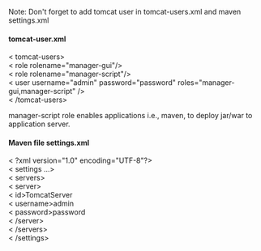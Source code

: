 Note: Don't forget to add tomcat user in tomcat-users.xml and maven settings.xml

<h4>tomcat-user.xml</h4>
< tomcat-users></br>
  < role rolename="manager-gui"/></br>
  < role rolename="manager-script"/></br>
  < user username="admin" password="password" roles="manager-gui,manager-script" /></br>
< /tomcat-users></br>

manager-script role enables applications i.e., maven, to deploy jar/war to application server.</br>

<h4>Maven file settings.xml</h4>

< ?xml version="1.0" encoding="UTF-8"?></br>
< settings ...></br>
    < servers></br>
        < server></br>
            < id>TomcatServer</id></br>
            < username>admin</username></br>
            < password>password</password></br>
        < /server></br>
    < /servers></br>
< /settings></br>

